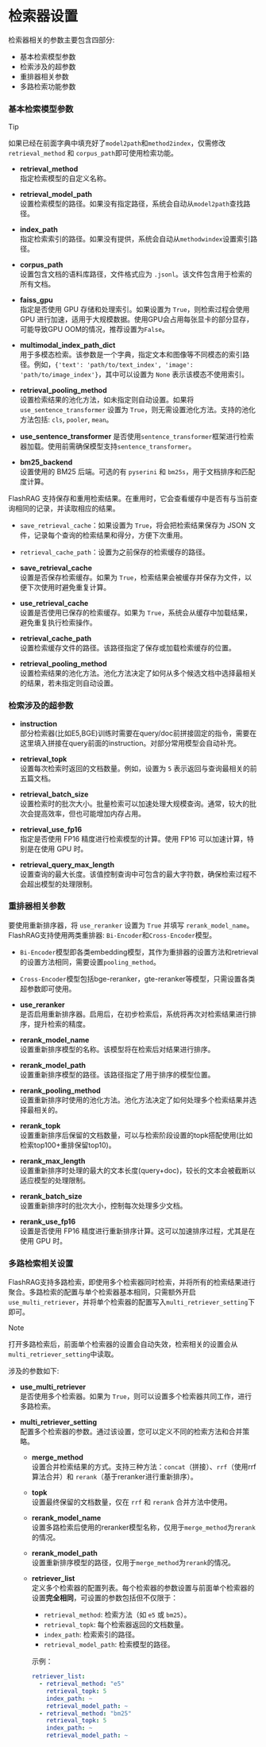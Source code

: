 # 检索器设置

检索器相关的参数主要包含四部分: 
* 基本检索模型参数
* 检索涉及的超参数
* 重排器相关参数
* 多路检索功能参数

### 基本检索模型参数

> [!TIP] 
> 如果已经在前面字典中填充好了`model2path`和`method2index`，仅需修改 `retrieval_method` 和 `corpus_path`即可使用检索功能。


- **retrieval_method**  
  指定检索模型的自定义名称。

- **retrieval_model_path**  
  设置检索模型的路径。如果没有指定路径，系统会自动从`model2path`查找路径。

- **index_path**  
  指定检索索引的路径。如果没有提供，系统会自动从`methodwindex`设置索引路径。

- **corpus_path**  
  设置包含文档的语料库路径，文件格式应为 `.jsonl`。该文件包含用于检索的所有文档。

- **faiss_gpu**  
  指定是否使用 GPU 存储和处理索引。如果设置为 `True`，则检索过程会使用 GPU 进行加速，适用于大规模数据。使用GPU会占用每张显卡的部分显存，可能导致GPU OOM的情况，推荐设置为`False`。

- **multimodal_index_path_dict**  
  用于多模态检索。该参数是一个字典，指定文本和图像等不同模态的索引路径。例如，`{'text': 'path/to/text_index', 'image': 'path/to/image_index'}`，其中可以设置为 `None` 表示该模态不使用索引。

- **retrieval_pooling_method**  
  设置检索结果的池化方法，如未指定则自动设置。如果将 `use_sentence_transformer` 设置为 `True`，则无需设置池化方法。支持的池化方法包括: `cls`, `pooler`, `mean`。

- **use_sentence_transformer**
  是否使用`sentence_transformer`框架进行检索器加载。使用前需确保模型支持`sentence_transformer`。

- **bm25_backend**  
  设置使用的 BM25 后端。可选的有 `pyserini` 和 `bm25s`，用于文档排序和匹配度计算。


FlashRAG 支持保存和重用检索结果。在重用时，它会查看缓存中是否有与当前查询相同的记录，并读取相应的结果。
- `save_retrieval_cache`：如果设置为 `True`，将会把检索结果保存为 JSON 文件，记录每个查询的检索结果和得分，方便下次重用。
- `retrieval_cache_path`：设置为之前保存的检索缓存的路径。

- **save_retrieval_cache**  
  设置是否保存检索缓存。如果为 `True`，检索结果会被缓存并保存为文件，以便下次使用时避免重复计算。

- **use_retrieval_cache**  
  设置是否使用已保存的检索缓存。如果为 `True`，系统会从缓存中加载结果，避免重复执行检索操作。

- **retrieval_cache_path**  
  设置检索缓存文件的路径。该路径指定了保存或加载检索缓存的位置。

- **retrieval_pooling_method**  
  设置检索结果的池化方法。池化方法决定了如何从多个候选文档中选择最相关的结果，若未指定则自动设置。



### 检索涉及的超参数

- **instruction**  
  部分检索器(比如E5,BGE)训练时需要在query/doc前拼接固定的指令，需要在这里填入拼接在query前面的instruction。对部分常用模型会自动补充。

- **retrieval_topk**  
  设置每次检索时返回的文档数量。例如，设置为 `5` 表示返回与查询最相关的前五篇文档。

- **retrieval_batch_size**  
  设置检索时的批次大小。批量检索可以加速处理大规模查询。通常，较大的批次会提高效率，但也可能增加内存占用。

- **retrieval_use_fp16**  
  指定是否使用 FP16 精度进行检索模型的计算。使用 FP16 可以加速计算，特别是在使用 GPU 时。

- **retrieval_query_max_length**  
  设置查询的最大长度。该值控制查询中可包含的最大字符数，确保检索过程不会超出模型的处理限制。


### 重排器相关参数

要使用重新排序器，将 `use_reranker` 设置为 `True` 并填写 `rerank_model_name`。FlashRAG支持使用两类重排器: `Bi-Encoder`和`Cross-Encoder`模型。

* `Bi-Encoder`模型即各类embedding模型，其作为重排器的设置方法和retrieval的设置方法相同，需要设置`pooling_method`。

* `Cross-Encoder`模型包括bge-reranker，gte-reranker等模型，只需设置各类超参数即可使用。


- **use_reranker**  
  是否启用重新排序器。启用后，在初步检索后，系统将再次对检索结果进行排序，提升检索的精度。

- **rerank_model_name**  
  设置重新排序模型的名称。该模型将在检索后对结果进行排序。

- **rerank_model_path**  
  设置重新排序模型的路径。该路径指定了用于排序的模型位置。

- **rerank_pooling_method**  
  设置重新排序时使用的池化方法。池化方法决定了如何处理多个检索结果并选择最相关的。

- **rerank_topk**  
  设置重新排序后保留的文档数量，可以与检索阶段设置的topk搭配使用(比如检索top100+重排保留top10)。

- **rerank_max_length**  
  设置重新排序时处理的最大的文本长度(query+doc)，较长的文本会被截断以适应模型的处理限制。

- **rerank_batch_size**  
  设置重新排序时的批次大小，控制每次处理多少文档。

- **rerank_use_fp16**  
  设置是否使用 FP16 精度进行重新排序计算。这可以加速排序过程，尤其是在使用 GPU 时。


### 多路检索相关设置


FlashRAG支持多路检索，即使用多个检索器同时检索，并将所有的检索结果进行聚合。多路检索的配置与单个检索器基本相同，只需额外开启`use_multi_retriever`，并将单个检索器的配置写入`multi_retriever_setting`下即可。

> [!NOTE]
> 打开多路检索后，前面单个检索器的设置会自动失效，检索相关的设置会从`multi_retriever_setting`中读取。


涉及的参数如下:

- **use_multi_retriever**  
  是否使用多个检索器。如果为 `True`，则可以设置多个检索器共同工作，进行多路检索。

- **multi_retriever_setting**  
  配置多个检索器的参数。通过该设置，您可以定义不同的检索方法和合并策略。

  - **merge_method**  
    设置合并检索结果的方式。支持三种方法：`concat`（拼接）、`rrf`（使用rrf算法合并）和 `rerank`（基于reranker进行重新排序）。

  - **topk**  
    设置最终保留的文档数量，仅在 `rrf` 和 `rerank` 合并方法中使用。

  - **rerank_model_name**  
    设置多路检索后使用的reranker模型名称，仅用于`merge_method`为`rerank`的情况。

  - **rerank_model_path**  
    设置重新排序模型的路径，仅用于`merge_method`为`rerank`的情况。

  - **retriever_list**  
    定义多个检索器的配置列表。每个检索器的参数设置与前面单个检索器的设置**完全相同**，可设置的参数包括但不仅限于：
      - `retrieval_method`: 检索方法（如 `e5` 或 `bm25`）。
      - `retrieval_topk`: 每个检索器返回的文档数量。
      - `index_path`: 检索索引的路径。
      - `retrieval_model_path`: 检索模型的路径。

    示例：
    ```yaml
    retriever_list:
      - retrieval_method: "e5"
        retrieval_topk: 5
        index_path: ~
        retrieval_model_path: ~
      - retrieval_method: "bm25"
        retrieval_topk: 5
        index_path: ~
        retrieval_model_path: ~
    ```
